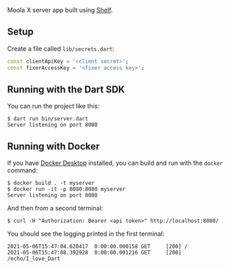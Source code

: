 Moola X server app built using [Shelf](https://pub.dev/packages/shelf).

## Setup

Create a file called `lib/secrets.dart`:

```dart
const clientApiKey = '<client secret>';
const fixerAccessKey = '<fixer access key>';
```

## Running with the Dart SDK

You can run the project like this:

```
$ dart run bin/server.dart
Server listening on port 8080
```

## Running with Docker

If you have [Docker Desktop](https://www.docker.com/get-started) installed, you
can build and run with the `docker` command:

```
$ docker build . -t myserver
$ docker run -it -p 8080:8080 myserver
Server listening on port 8080
```

And then from a second terminal:
```
$ curl -H "Authorization: Bearer <api token>" http://localhost:8080/
```

You should see the logging printed in the first terminal:
```
2021-05-06T15:47:04.620417  0:00:00.000158 GET     [200] /
2021-05-06T15:47:08.392928  0:00:00.001216 GET     [200] /echo/I_love_Dart
```